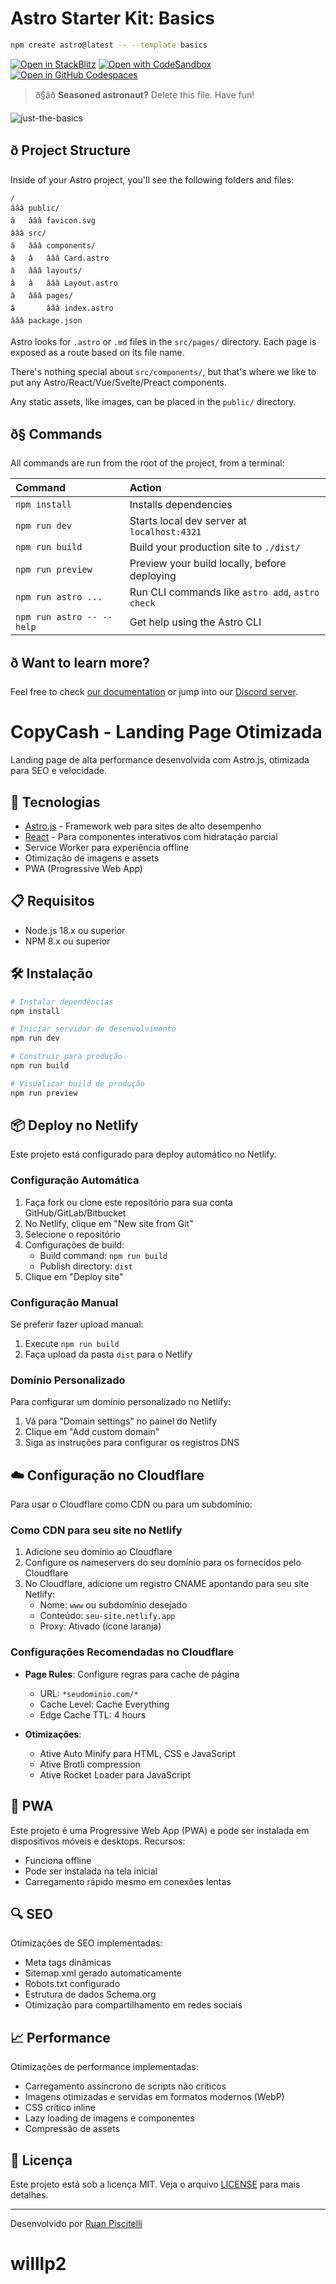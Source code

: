 # Astro Starter Kit: Basics

```sh
npm create astro@latest -- --template basics
```

[![Open in StackBlitz](https://developer.stackblitz.com/img/open_in_stackblitz.svg)](https://stackblitz.com/github/withastro/astro/tree/latest/examples/basics)
[![Open with CodeSandbox](https://assets.codesandbox.io/github/button-edit-lime.svg)](https://codesandbox.io/p/sandbox/github/withastro/astro/tree/latest/examples/basics)
[![Open in GitHub Codespaces](https://github.com/codespaces/badge.svg)](https://codespaces.new/withastro/astro?devcontainer_path=.devcontainer/basics/devcontainer.json)

> ð§âð **Seasoned astronaut?** Delete this file. Have fun!

![just-the-basics](https://github.com/withastro/astro/assets/2244813/a0a5533c-a856-4198-8470-2d67b1d7c554)

## ð Project Structure

Inside of your Astro project, you'll see the following folders and files:

```text
/
âââ public/
â   âââ favicon.svg
âââ src/
â   âââ components/
â   â   âââ Card.astro
â   âââ layouts/
â   â   âââ Layout.astro
â   âââ pages/
â       âââ index.astro
âââ package.json
```

Astro looks for `.astro` or `.md` files in the `src/pages/` directory. Each page is exposed as a route based on its file name.

There's nothing special about `src/components/`, but that's where we like to put any Astro/React/Vue/Svelte/Preact components.

Any static assets, like images, can be placed in the `public/` directory.

## ð§ Commands

All commands are run from the root of the project, from a terminal:

| Command                   | Action                                           |
| :------------------------ | :----------------------------------------------- |
| `npm install`             | Installs dependencies                            |
| `npm run dev`             | Starts local dev server at `localhost:4321`      |
| `npm run build`           | Build your production site to `./dist/`          |
| `npm run preview`         | Preview your build locally, before deploying     |
| `npm run astro ...`       | Run CLI commands like `astro add`, `astro check` |
| `npm run astro -- --help` | Get help using the Astro CLI                     |

## ð Want to learn more?

Feel free to check [our documentation](https://docs.astro.build) or jump into our [Discord server](https://astro.build/chat).

# CopyCash - Landing Page Otimizada

Landing page de alta performance desenvolvida com Astro.js, otimizada para SEO e velocidade.

## 🚀 Tecnologias

- [Astro.js](https://astro.build/) - Framework web para sites de alto desempenho
- [React](https://reactjs.org/) - Para componentes interativos com hidratação parcial
- Service Worker para experiência offline
- Otimização de imagens e assets
- PWA (Progressive Web App)

## 📋 Requisitos

- Node.js 18.x ou superior
- NPM 8.x ou superior

## 🛠️ Instalação

```bash
# Instalar dependências
npm install

# Iniciar servidor de desenvolvimento
npm run dev

# Construir para produção
npm run build

# Visualizar build de produção
npm run preview
```

## 📦 Deploy no Netlify

Este projeto está configurado para deploy automático no Netlify.

### Configuração Automática

1. Faça fork ou clone este repositório para sua conta GitHub/GitLab/Bitbucket
2. No Netlify, clique em "New site from Git"
3. Selecione o repositório
4. Configurações de build:
   - Build command: `npm run build`
   - Publish directory: `dist`
5. Clique em "Deploy site"

### Configuração Manual

Se preferir fazer upload manual:

1. Execute `npm run build`
2. Faça upload da pasta `dist` para o Netlify

### Domínio Personalizado

Para configurar um domínio personalizado no Netlify:

1. Vá para "Domain settings" no painel do Netlify
2. Clique em "Add custom domain"
3. Siga as instruções para configurar os registros DNS

## ☁️ Configuração no Cloudflare

Para usar o Cloudflare como CDN ou para um subdomínio:

### Como CDN para seu site no Netlify

1. Adicione seu domínio ao Cloudflare
2. Configure os nameservers do seu domínio para os fornecidos pelo Cloudflare
3. No Cloudflare, adicione um registro CNAME apontando para seu site Netlify:
   - Nome: `www` ou subdomínio desejado
   - Conteúdo: `seu-site.netlify.app`
   - Proxy: Ativado (ícone laranja)

### Configurações Recomendadas no Cloudflare

- **Page Rules**: Configure regras para cache de página
  - URL: `*seudominio.com/*`
  - Cache Level: Cache Everything
  - Edge Cache TTL: 4 hours

- **Otimizações**:
  - Ative Auto Minify para HTML, CSS e JavaScript
  - Ative Brotli compression
  - Ative Rocket Loader para JavaScript

## 📱 PWA

Este projeto é uma Progressive Web App (PWA) e pode ser instalada em dispositivos móveis e desktops. Recursos:

- Funciona offline
- Pode ser instalada na tela inicial
- Carregamento rápido mesmo em conexões lentas

## 🔍 SEO

Otimizações de SEO implementadas:

- Meta tags dinâmicas
- Sitemap.xml gerado automaticamente
- Robots.txt configurado
- Estrutura de dados Schema.org
- Otimização para compartilhamento em redes sociais

## 📈 Performance

Otimizações de performance implementadas:

- Carregamento assíncrono de scripts não críticos
- Imagens otimizadas e servidas em formatos modernos (WebP)
- CSS crítico inline
- Lazy loading de imagens e componentes
- Compressão de assets

## 📄 Licença

Este projeto está sob a licença MIT. Veja o arquivo [LICENSE](LICENSE) para mais detalhes.

---

Desenvolvido por [Ruan Piscitelli](https://github.com/Ruanpiscitelli)
# willlp2
